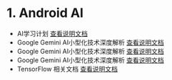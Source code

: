 # 1. Android AI
- AI学习计划 [查看说明文档](./1.md)
- Google Gemini AI小型化技术深度解析 [查看说明文档](./2.md)
- Google Gemini AI小型化技术深度解析 [查看说明文档](./2.md)
- Google Gemini AI小型化技术深度解析 [查看说明文档](./2.md)
-  TensorFlow 相关文档 [查看说明文档](./5.md)